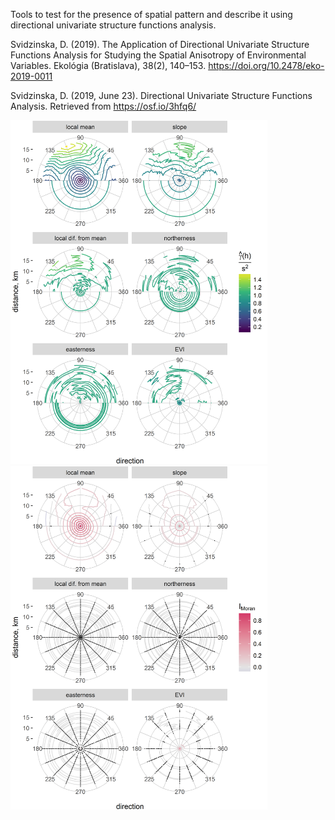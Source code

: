 Tools to test for the presence of spatial pattern and describe it using directional univariate structure functions analysis.

Svidzinska, D. (2019). The Application of Directional Univariate Structure Functions Analysis for Studying the Spatial Anisotropy of Environmental Variables. Ekológia (Bratislava), 38(2), 140–153. https://doi.org/10.2478/eko-2019-0011

Svidzinska, D. (2019, June 23). Directional Univariate Structure Functions Analysis. Retrieved from https://osf.io/3hfq6/

<p float="center">
  <img src="plots/semivariance_pplot.png" height="550" />
  <img src="plots/autocorrelation_pplot.png" height="550"/>
</p>
